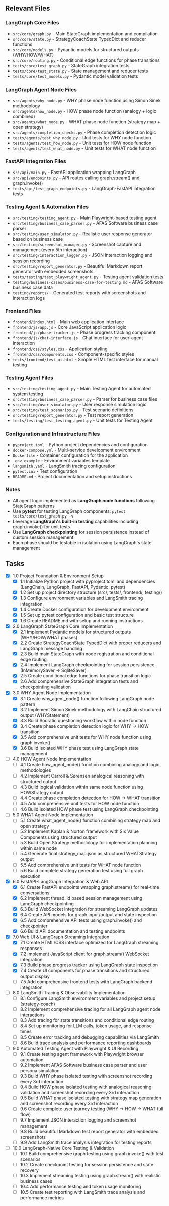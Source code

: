 ## Relevant Files

### LangGraph Core Files
- `src/core/graph.py` - Main StateGraph implementation and compilation
- `src/core/state.py` - StrategyCoachState TypedDict and reducer functions  
- `src/core/models.py` - Pydantic models for structured outputs (WHY/HOW/WHAT)
- `src/core/routing.py` - Conditional edge functions for phase transitions
- `tests/core/test_graph.py` - StateGraph integration tests
- `tests/core/test_state.py` - State management and reducer tests
- `tests/core/test_models.py` - Pydantic model validation tests

### LangGraph Agent Node Files
- `src/agents/why_node.py` - WHY phase node function using Simon Sinek methodology
- `src/agents/how_node.py` - HOW phase node function (analogy + logic combined)
- `src/agents/what_node.py` - WHAT phase node function (strategy map + open strategy)
- `src/agents/completion_checks.py` - Phase completion detection logic
- `tests/agents/test_why_node.py` - Unit tests for WHY node function
- `tests/agents/test_how_node.py` - Unit tests for HOW node function  
- `tests/agents/test_what_node.py` - Unit tests for WHAT node function

### FastAPI Integration Files
- `src/api/main.py` - FastAPI application wrapping LangGraph
- `src/api/endpoints.py` - API routes calling graph.stream() and graph.invoke()
- `tests/api/test_graph_endpoints.py` - LangGraph-FastAPI integration tests

### Testing Agent & Automation Files
- `src/testing/testing_agent.py` - Main Playwright-based testing agent
- `src/testing/business_case_parser.py` - AFAS Software business case parser
- `src/testing/user_simulator.py` - Realistic user response generator based on business case
- `src/testing/screenshot_manager.py` - Screenshot capture and management (every 5th interaction)
- `src/testing/interaction_logger.py` - JSON interaction logging and session recording
- `src/testing/report_generator.py` - Beautiful Markdown report generator with embedded screenshots
- `tests/testing/test_playwright_agent.py` - Testing agent validation tests
- `testing/business-cases/business-case-for-testing.md` - AFAS Software business case data
- `testing/reports/` - Generated test reports with screenshots and interaction logs

### Frontend Files
- `frontend/index.html` - Main web application interface
- `frontend/js/app.js` - Core JavaScript application logic
- `frontend/js/phase-tracker.js` - Phase progress tracking component
- `frontend/js/chat-interface.js` - Chat interface for user-agent interaction
- `frontend/css/styles.css` - Application styling
- `frontend/css/components.css` - Component-specific styles
- `tests/frontend/test_ui.html` - Simple HTML test interface for manual testing

### Testing Agent Files
- `src/testing/testing_agent.py` - Main Testing Agent for automated system testing
- `src/testing/business_case_parser.py` - Parser for business case files
- `src/testing/user_simulator.py` - User response simulation logic
- `src/testing/test_scenarios.py` - Test scenario definitions
- `src/testing/report_generator.py` - Test report generation
- `tests/testing/test_testing_agent.py` - Unit tests for Testing Agent

### Configuration and Infrastructure Files
- `pyproject.toml` - Python project dependencies and configuration
- `docker-compose.yml` - Multi-service development environment
- `Dockerfile` - Container configuration for the application
- `.env.example` - Environment variables template
- `langsmith.yaml` - LangSmith tracing configuration
- `pytest.ini` - Test configuration
- `README.md` - Project documentation and setup instructions

### Notes

- All agent logic implemented as **LangGraph node functions** following StateGraph patterns
- Use **pytest** for testing LangGraph components: `pytest tests/core/test_graph.py -v`
- Leverage **LangGraph's built-in testing** capabilities including graph.invoke() for unit tests
- Use **LangGraph checkpointing** for session persistence instead of custom session management
- Each phase should be testable in isolation using LangGraph's state management

## Tasks

- [x] 1.0 Project Foundation & Environment Setup
  - [x] 1.1 Initialize Python project with pyproject.toml and dependencies (LangChain, LangGraph, FastAPI, Pydantic, pytest)
  - [x] 1.2 Set up project directory structure (src/, tests/, frontend/, testing/)
  - [x] 1.3 Configure environment variables and LangSmith tracing integration
  - [x] 1.4 Create Docker configuration for development environment
  - [x] 1.5 Set up pytest configuration and basic test structure
  - [x] 1.6 Create README.md with setup and running instructions

- [x] 2.0 LangGraph StateGraph Core Implementation
  - [x] 2.1 Implement Pydantic models for structured outputs (WHY/HOW/WHAT phases)
  - [x] 2.2 Create StrategyCoachState TypedDict with proper reducers and LangGraph message handling
  - [x] 2.3 Build main StateGraph with node registration and conditional edge routing
  - [x] 2.4 Implement LangGraph checkpointing for session persistence (InMemorySaver → SqliteSaver)
  - [x] 2.5 Create conditional edge functions for phase transition logic
  - [x] 2.6 Add comprehensive StateGraph integration tests and checkpointing validation

- [x] 3.0 WHY Agent Node Implementation  
  - [x] 3.1 Create why_agent_node() function following LangGraph node pattern
  - [x] 3.2 Implement Simon Sinek methodology with LangChain structured output (WHYStatement)
  - [x] 3.3 Build Socratic questioning workflow within node function
  - [x] 3.4 Create phase completion detection logic for WHY → HOW transition
  - [x] 3.5 Add comprehensive unit tests for WHY node function using graph.invoke()
  - [x] 3.6 Build isolated WHY phase test using LangGraph state management

- [ ] 4.0 HOW Agent Node Implementation
  - [ ] 4.1 Create how_agent_node() function combining analogy and logic methodologies
  - [ ] 4.2 Implement Carroll & Sørensen analogical reasoning with structured output
  - [ ] 4.3 Build logical validation within same node function using HOWStrategy output
  - [ ] 4.4 Create phase completion detection for HOW → WHAT transition
  - [ ] 4.5 Add comprehensive unit tests for HOW node function
  - [ ] 4.6 Build isolated HOW phase test using LangGraph checkpointing

- [ ] 5.0 WHAT Agent Node Implementation
  - [ ] 5.1 Create what_agent_node() function combining strategy map and open strategy
  - [ ] 5.2 Implement Kaplan & Norton framework with Six Value Components using structured output
  - [ ] 5.3 Build Open Strategy methodology for implementation planning within same node
  - [ ] 5.4 Generate final strategy_map.json as structured WHATStrategy output
  - [ ] 5.5 Add comprehensive unit tests for WHAT node function
  - [ ] 5.6 Build complete strategy generation test using full graph execution

- [x] 6.0 FastAPI-LangGraph Integration & Web API
  - [x] 6.1 Create FastAPI endpoints wrapping graph.stream() for real-time conversations
  - [x] 6.2 Implement thread_id based session management using LangGraph checkpointing
  - [x] 6.3 Build WebSocket integration for streaming LangGraph updates
  - [x] 6.4 Create API models for graph input/output and state inspection
  - [x] 6.5 Add comprehensive API tests using graph.invoke() and checkpointer
  - [x] 6.6 Build API documentation and testing endpoints

- [x] 7.0 Web UI & LangGraph Streaming Integration
  - [x] 7.1 Create HTML/CSS interface optimized for LangGraph streaming responses
  - [x] 7.2 Implement JavaScript client for graph.stream() WebSocket integration
  - [x] 7.3 Build phase progress tracker using LangGraph state inspection
  - [x] 7.4 Create UI components for phase transitions and structured output display
  - [ ] 7.5 Add comprehensive frontend tests with LangGraph backend integration

- [ ] 8.0 LangSmith Tracing & Observability Implementation
  - [ ] 8.1 Configure LangSmith environment variables and project setup (strategy-coach)
  - [ ] 8.2 Implement comprehensive tracing for all LangGraph agent node interactions
  - [ ] 8.3 Add tracing for state transitions and conditional edge routing
  - [ ] 8.4 Set up monitoring for LLM calls, token usage, and response times
  - [ ] 8.5 Create error tracking and debugging capabilities via LangSmith
  - [ ] 8.6 Build trace analysis and performance reporting dashboards

- [ ] 9.0 Automated Testing Agent with Playwright & UI Recording
  - [ ] 9.1 Create testing agent framework with Playwright browser automation
  - [ ] 9.2 Implement AFAS Software business case parser and user persona simulation
  - [ ] 9.3 Build WHY phase isolated testing with screenshot recording every 3rd interaction
  - [ ] 9.4 Build HOW phase isolated testing with analogical reasoning validation and screenshot recording every 3rd interaction
  - [ ] 9.5 Build WHAT phase isolated testing with strategy map generation and screenshot recording every 3rd interaction
  - [ ] 9.6 Create complete user journey testing (WHY → HOW → WHAT full flow)
  - [ ] 9.7 Implement JSON interaction logging and screenshot management
  - [ ] 9.8 Build beautiful Markdown test report generator with embedded screenshots
  - [ ] 9.9 Add LangSmith trace analysis integration for testing reports

- [ ] 10.0 LangGraph-Native Core Testing & Validation
  - [ ] 10.1 Build comprehensive graph testing using graph.invoke() with test scenarios
  - [ ] 10.2 Create checkpoint testing for session persistence and state recovery
  - [ ] 10.3 Implement streaming testing using graph.stream() with realistic business cases
  - [ ] 10.4 Add performance testing and token usage monitoring
  - [ ] 10.5 Create test reporting with LangSmith trace analysis and performance metrics